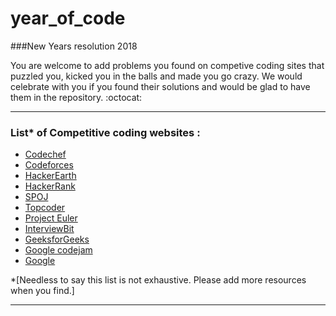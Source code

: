 # year_of_code
###New Years resolution 2018

You are welcome to add problems you found on competive coding sites that puzzled you, kicked you in the balls and made you go crazy. We would celebrate with you if you found their solutions and would be glad to have them in the repository. :octocat:  

* * *

### List* of Competitive coding websites :  

* [Codechef](https://www.codechef.com/)
* [Codeforces](http://codeforces.com/)
* [HackerEarth](https://www.hackerearth.com/challenges/)
* [HackerRank](https://www.hackerrank.com/)
* [SPOJ](http://www.spoj.com/)
* [Topcoder](https://www.topcoder.com/community/competitive-programming/)
* [Project Euler](https://projecteuler.net/)
* [InterviewBit](https://www.interviewbit.com/)
* [GeeksforGeeks](http://www.geeksforgeeks.org/)
* [Google codejam](https://code.google.com/codejam/)
* [Google](https://code.google.com/)

*[Needless to say this list is not exhaustive. Please add more resources when you find.]
* * *
